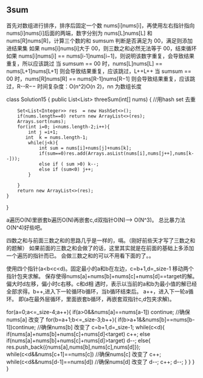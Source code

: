 ## 3sum

首先对数组进行排序，排序后固定一个数 nums[i]nums[i]，再使用左右指针指向 nums[i]nums[i]后面的两端，数字分别为 nums[L]nums[L] 和 nums[R]nums[R]，计算三个数的和 sumsum 判断是否满足为 00，满足则添加进结果集
如果 nums[i]nums[i]大于 00，则三数之和必然无法等于 00，结束循环
如果 nums[i]nums[i] == nums[i-1]nums[i−1]，则说明该数字重复，会导致结果重复，所以应该跳过
当 sumsum == 00 时，nums[L]nums[L] == nums[L+1]nums[L+1] 则会导致结果重复，应该跳过，L++L++
当 sumsum == 00 时，nums[R]nums[R] == nums[R-1]nums[R−1] 则会导致结果重复，应该跳过，R--R−−
时间复杂度：O(n^2)O(n 
2)，nn 为数组长度


class Solution15 {
    public List<List<Integer>> threeSum(int[] nums) {
        //用hash set 去重
        
        Set<List<Integer>> res  = new HashSet<>();
        if(nums.length==0) return new ArrayList<>(res);
        Arrays.sort(nums);
        for(int i=0; i<nums.length-2;i++){
            int j =i+1;
           int  k = nums.length-1;
            while(j<k){
                int sum = nums[i]+nums[j]+nums[k];
                if(sum==0)res.add(Arrays.asList(nums[i],nums[j++],nums[k--]));
                else if ( sum >0) k--;
                else if (sum<0) j++;
            }

        }
        return new ArrayList<>(res);
    }
}

a遍历O(N)里嵌套b遍历O(N)再嵌套c,d双指针O(N)--> O(N^3)。 总比暴力法O(N^4)好些吧。

四数之和与前面三数之和的思路几乎是一样的，嗝。（刚好前些天才写了三数之和的题解）
 如果前面的三数之和会做了的话，这里其实就是在前面的基础上多添加一个遍历的指针而已。
 会做三数之和的可以不用看下面的了。。
  
 使用四个指针(a<b<c<d)。固定最小的a和b在左边，c=b+1,d=_size-1 移动两个指针包夹求解。
 保存使得nums[a]+nums[b]+nums[c]+nums[d]==target的解。偏大时d左移，偏小时c右移。c和d相
 遇时，表示以当前的a和b为最小值的解已经全部求得。b++,进入下一轮循环b循环，当b循环结束后。
 a++，进入下一轮a循环。 即(a在最外层循环，里面嵌套b循环，再嵌套双指针c,d包夹求解)。

for(a=0;a<=_size-4;a++){
        	if(a>0&&nums[a]==nums[a-1]) continue;      //确保nums[a] 改变了
        	for(b=a+1;b<=_size-3;b++){
        		if(b>a+1&&nums[b]==nums[b-1])continue;   //确保nums[b] 改变了
        		c=b+1,d=_size-1;
        		while(c<d){
        			if(nums[a]+nums[b]+nums[c]+nums[d]<target)
        			    c++;
        			else if(nums[a]+nums[b]+nums[c]+nums[d]>target)
        			    d--;
        			else{
        				res.push_back({nums[a],nums[b],nums[c],nums[d]});
        				while(c<d&&nums[c+1]==nums[c])      //确保nums[c] 改变了
        				    c++;
        				while(c<d&&nums[d-1]==nums[d])      //确保nums[d] 改变了
        				    d--;
        				c++;
        				d--;
					}
				}
			}
		}

